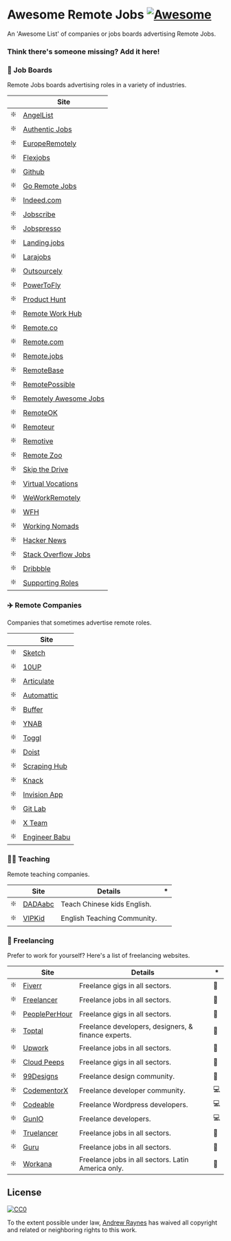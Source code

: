 # Awesome Remote Jobs [![Awesome](https://cdn.rawgit.com/sindresorhus/awesome/d7305f38d29fed78fa85652e3a63e154dd8e8829/media/badge.svg)](https://github.com/sindresorhus/awesome)

An 'Awesome List' of companies or jobs boards advertising Remote Jobs.

### Think there's someone missing? Add it here!

### 📌 Job Boards

Remote Jobs boards advertising roles in a variety of industries.

|    | Site                                                                                                          | 
-------------------------------------------------------------------------------------------------------------------|---------------------------------------------------------------|
| ❇️ | [AngelList](https://angel.co/) |
| ❇️ | [Authentic Jobs](https://authenticjobs.com/#remote=true) | 
| ❇️ | [EuropeRemotely](https://europeremotely.com/) |
| ❇️ | [Flexjobs](https://www.flexjobs.com) |
| ❇️ | [Github](https://jobs.github.com/positions?description=&location=remote) |
| ❇️ | [Go Remote Jobs](https://goremotejobs.com/) | 
| ❇️ | [Indeed.com](https://www.indeed.com/q-Remote-Programming-jobs.html) | 
| ❇️ | [Jobscribe](http://jobscribe.com) | 
| ❇️ | [Jobspresso](https://jobspresso.co/) |
| ❇️ | [Landing.jobs](https://landing.jobs/jobs?remote=true) |
| ❇️ | [Larajobs](http://larajobs.com) |
| ❇️ | [Outsourcely](https://www.outsourcely.com/remote-workers) |
| ❇️ | [PowerToFly](https://powertofly.com/) |
| ❇️ | [Product Hunt](https://www.producthunt.com/jobs) |
| ❇️ | [Remote Work Hub](https://remoteworkhub.com/remote-jobs/) | 
| ❇️ | [Remote.co](https://remote.co/remote-jobs/) |
| ❇️ | [Remote.com](https://remote.com/jobs) | 
| ❇️ | [Remote.jobs](https://remote.jobs/) | 
| ❇️ | [RemoteBase](https://remotebase.io/) | 
| ❇️ | [RemotePossible](https://remotepossible.com/) |
| ❇️ | [Remotely Awesome Jobs](https://www.remotelyawesomejobs.com/) | 
| ❇️ | [RemoteOK](https://remoteok.io/) | 
| ❇️ | [Remoteur](http://www.remoteur.com/) | 
| ❇️ | [Remotive](https://remotive.io/) | 
| ❇️ | [Remote Zoo](https://remotezoo.com/) | 
| ❇️ | [Skip the Drive](https://www.skipthedrive.com/) |
| ❇️ | [Virtual Vocations](https://www.virtualvocations.com/) |
| ❇️ | [WeWorkRemotely](https://weworkremotely.com/) |
| ❇️ | [WFH](https://www.wfh.io/) | 
| ❇️ | [Working Nomads](https://www.workingnomads.co/jobs) | 
| ❇️ | [Hacker News](https://news.ycombinator.com/jobs) | 
| ❇️ | [Stack Overflow Jobs](https://stackoverflow.com/jobs/remote-developer-jobs) |
| ❇️ | [Dribbble](https://dribbble.com/jobs?location=Anywhere) |
| ❇️ | [Supporting Roles](https://supportingroles.io/) |

### ✈️ Remote Companies

Companies that sometimes advertise remote roles.

|    | Site                                                                                                          | 
-------------------------------------------------------------------------------------------------------------------|---------------------------------------------------------------|
| ❇️ | [Sketch](https://www.sketchapp.com/jobs/) |
| ❇️ | [10UP](https://10up.com/careers/) |
| ❇️ | [Articulate](https://articulate.com/company/careers/) |
| ❇️ | [Automattic](https://automattic.com/work-with-us/) |
| ❇️ | [Buffer](http://journey.buffer.com/) |
| ❇️ | [YNAB](https://www.youneedabudget.com/jobs/) |
| ❇️ | [Toggl](https://jobs.toggl.com/) |
| ❇️ | [Doist](https://doist.com/jobs/) |
| ❇️ | [Scraping Hub](https://scrapinghub.com/jobs) |
| ❇️ | [Knack](https://www.knack.com/jobs/) |
| ❇️ | [Invision App](https://www.invisionapp.com/company) |
| ❇️ | [Git Lab](https://about.gitlab.com/jobs/) |
| ❇️ | [X Team](https://x-team.com/) | 
| ❇️ | [Engineer Babu](https://www.engineerbabu.com/) |


### 👩‍🏫 Teaching

Remote teaching companies.

|| Site |   Details | * |                                                                                                         
-------------------------------------------------------------------------------------------------------------------|---------------------------------------------------------------|--|--|
| ❇️ | [DADAabc](https://www.dadaabc.com/teacher/job/) | Teach Chinese kids English. |
| ❇️ | [VIPKid](https://t.vipkid.com.cn/) | English Teaching Community. |           

### 🔨 Freelancing

Prefer to work for yourself? Here's a list of freelancing websites.

|| Site |   Details | * |                                                                                                         
-------------------------------------------------------------------------------------------------------------------|---------------------------------------------------------------|--|--|
| ❇️ | [Fiverr](https://www.fiverr.com/) | Freelance gigs in all sectors. |🌟|
| ❇️ | [Freelancer](https://www.freelancer.com/) | Freelance jobs in all sectors. |🌟|
| ❇️ | [PeoplePerHour](https://www.peopleperhour.com/) | Freelance gigs in all sectors. |🌟 |
| ❇️ | [Toptal](https://www.toptal.com/) | Freelance developers, designers, & finance experts. |🌟|
| ❇️ | [Upwork](https://www.upwork.com/) | Freelance jobs in all sectors. |🌟|
| ❇️ | [Cloud Peeps](https://www.cloudpeeps.com) | Freelance gigs in all sectors. |🌟|
| ❇️ | [99Designs](https://99designs.co.uk/) | Freelance design community. |🎨|
| ❇️ | [CodementorX](https://www.codementor.io/developers) | Freelance developer community. |💻| 
| ❇️ | [Codeable](https://codeable.io/) | Freelance Wordpress developers. |💻|
| ❇️ | [GunIO](https://www.gun.io/#hacker) | Freelance developers. |💻|
| ️️️❇️ | [Truelancer](https://www.truelancer.com/) | Freelance jobs in all sectors. |🌟|
| ❇️ | [Guru](https://www.guru.com/) | Freelance jobs in all sectors. |🌟|
| ️️️❇️ | [Workana](https://www.workana.com/) | Freelance jobs in all sectors. Latin America only. |🌟|


 ## License

 [![CC0](http://i.creativecommons.org/p/zero/1.0/88x31.png)](http://creativecommons.org/publicdomain/zero/1.0/)

 To the extent possible under law, [Andrew Raynes](https://twitter.com/ajukco) has waived all copyright and related or neighboring rights to this work.

